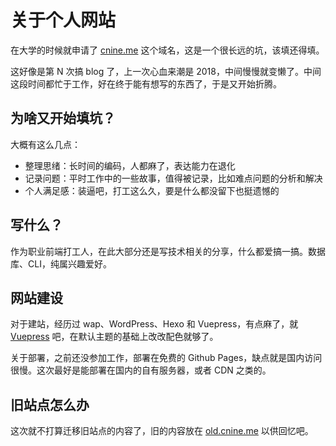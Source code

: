 # 关于个人网站

在大学的时候就申请了 [cnine.me](https://cnine.me/) 这个域名，这是一个很长远的坑，该填还得填。

这好像是第 N 次搞 blog 了，上一次心血来潮是 2018，中间慢慢就变懒了。中间这段时间都忙于工作，好在终于能有想写的东西了，于是又开始折腾。

## 为啥又开始填坑？

大概有这么几点：

- 整理思绪：长时间的编码，人都麻了，表达能力在退化
- 记录问题：平时工作中的一些故事，值得被记录，比如难点问题的分析和解决
- 个人满足感：装逼吧，打工这么久，要是什么都没留下也挺遗憾的

## 写什么？

作为职业前端打工人，在此大部分还是写技术相关的分享，什么都爱搞一搞。数据库、CLI，纯属兴趣爱好。

## 网站建设

对于建站，经历过 wap、WordPress、Hexo 和 Vuepress，有点麻了，就 [Vuepress](https://vuepress.vuejs.org) 吧，在默认主题的基础上改改配色就够了。

关于部署，之前还没参加工作，部署在免费的 Github Pages，缺点就是国内访问很慢。这次最好是能部署在国内的自有服务器，或者 CDN 之类的。

## 旧站点怎么办

这次就不打算迁移旧站点的内容了，旧的内容放在 [old.cnine.me](https://old.cnine.me/) 以供回忆吧。
